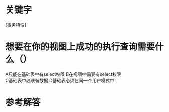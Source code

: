 # 关键字

[事务特性]

# 想要在你的视图上成功的执行查询需要什么（）
A只能在基础表中有select权限  				B在视图中需要有select权限  
C基础表中必须有数据 						D基础表必须在同一个用户模式中
# 参考解答



